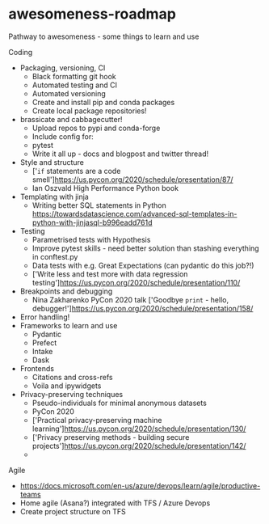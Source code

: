 # awesomeness-roadmap
Pathway to awesomeness - some things to learn and use

Coding

* Packaging, versioning, CI
  * Black formatting git hook
  * Automated testing and CI
  * Automated versioning
  * Create and install pip and conda packages
  * Create local package repositories!
* brassicate and cabbagecutter!
  * Upload repos to pypi and conda-forge
  * Include config for:
   * pytest
  * Write it all up - docs and blogpost and twitter thread!
* Style and structure
  * ['`if` statements are a code smell']https://us.pycon.org/2020/schedule/presentation/87/
  * Ian Oszvald High Performance Python book
* Templating with jinja
  * Writing better SQL statements in Python https://towardsdatascience.com/advanced-sql-templates-in-python-with-jinjasql-b996eadd761d
* Testing
  * Parametrised tests with Hypothesis
  * Improve pytest skills - need better solution than stashing everything in conftest.py
  * Data tests with e.g. Great Expectations (can pydantic do this job?!)
  * ['Write less and test more with data regression testing']https://us.pycon.org/2020/schedule/presentation/110/
* Breakpoints and debugging
  * Nina Zakharenko PyCon 2020 talk ['Goodbye `print` - hello, debugger!']https://us.pycon.org/2020/schedule/presentation/158/
* Error handling!
* Frameworks to learn and use
  * Pydantic
  * Prefect
  * Intake
  * Dask
* Frontends
  * Citations and cross-refs
  * Voila and ipywidgets
* Privacy-preserving techniques
  * Pseudo-individuals for minimal anonymous datasets
  * PyCon 2020 
   * ['Practical privacy-preserving machine learning']https://us.pycon.org/2020/schedule/presentation/130/
   * ['Privacy preserving methods - building secure projects']https://us.pycon.org/2020/schedule/presentation/142/
   * 

  
  
Agile

* https://docs.microsoft.com/en-us/azure/devops/learn/agile/productive-teams
* Home agile (Asana?) integrated with TFS / Azure Devops
* Create project structure on TFS

